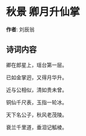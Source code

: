 # 秋景 卿月升仙掌

**作者**: 刘辰翁

## 诗词内容

卿在郎星上，瑶台第一层。

已如金掌迥，又得月华升。

近与公相似，清如贵未曾。

铜仙千尺表，玉指一轮冰。

天下名公子，秋风老茂陵。

衰兰千里道，垂泪记觚棱。

